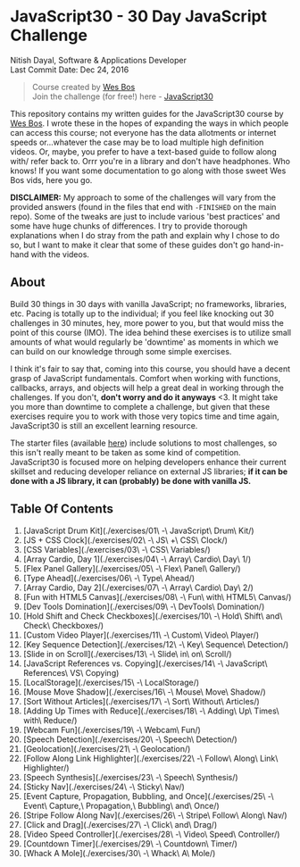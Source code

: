 # JavaScript30 - 30 Day JavaScript Challenge

Nitish Dayal, Software & Applications Developer  
Last Commit Date: Dec 24, 2016

> Course created by [Wes Bos](https://github.com/wesbos)  
> Join the challenge (for free!) here - [JavaScript30](https://javascript30.com/account)

This repository contains my written guides for the JavaScript30 course by
  [Wes Bos](//github.com/wesbos). I wrote these in the hopes of expanding the ways
  in which people can access this course; not everyone has the data allotments
  or internet speeds or...whatever the case may be to load multiple high definition
  videos. Or, maybe, you prefer to have a text-based guide to follow along with/
  refer back to. Orrr you're in a library and don't have headphones. Who knows! If
  you want some documentation to go along with those sweet Wes Bos vids, here you go.

**DISCLAIMER:** My approach to some of the challenges will vary from the provided answers (found in
  the files that end with `-FINISHED` on the main repo). Some of the tweaks are just to
  include various 'best practices' and some have huge chunks of differences. I try to provide
  thorough explanations when I do stray from the path and explain why I chose to do so, but
  I want to make it clear that some of these guides don't go hand-in-hand with the videos.

## About

Build 30 things in 30 days with vanilla JavaScript; no frameworks, libraries, etc. 
  Pacing is totally up to the individual; if you feel like knocking out 30 challenges
  in 30 minutes, hey, more power to you, but that would miss the point of this course (IMO).
  The idea behind these exercises is to utilize small amounts of what would regularly be
  'downtime' as moments in which we can build on our knowledge through some simple
  exercises.

I think it's fair to say that, coming into this course, you should have a decent grasp
  of JavaScript fundamentals. Comfort when working with functions, callbacks, arrays,
  and objects will help a great deal in working through the challenges. If you don't,
  **don't worry and do it anyways** &lt;3. It might take you more than downtime to complete
  a challenge, but given that these exercises require you to work with those very topics
  time and time again, JavaScript30 is still an excellent learning resource.

The starter files (available [here](https://github.com/wesbos/JavaScript30)) include solutions to 
  most challenges, so this isn't really meant to be taken as some kind of competition. 
  JavaScript30 is focused more on helping developers enhance their current skillset and 
  reducing developer reliance on external JS libraries; **if it can be done with a JS library, 
  it can (probably) be done with vanilla JS.**

## Table Of Contents

1.  [JavaScript Drum Kit](./exercises/01\ -\ JavaScript\ Drum\ Kit/)
2.  [JS + CSS Clock](./exercises/02\ -\ JS\ +\ CSS\ Clock/)
3.  [CSS Variables](./exercises/03\ -\ CSS\ Variables/)
4.  [Array Cardio, Day 1](./exercises/04\ -\ Array\ Cardio\ Day\ 1/)
5.  [Flex Panel Gallery](./exercises/05\ -\ Flex\ Panel\ Gallery/)
6.  [Type Ahead](./exercises/06\ -\ Type\ Ahead/)
7.  [Array Cardio, Day 2](./exercises/07\ -\ Array\ Cardio\ Day\ 2/)
8.  [Fun with HTML5 Canvas](./exercises/08\ -\ Fun\ with\ HTML5\ Canvas/)
9.  [Dev Tools Domination](./exercises/09\ -\ DevTools\ Domination/)
10. [Hold Shift and Check Checkboxes](./exercises/10\ -\ Hold\ Shift\ and\ Check\ Checkboxes/)
11. [Custom Video Player](./exercises/11\ -\ Custom\ Video\ Player/)
12. [Key Sequence Detection](./exercises/12\ -\ Key\ Sequence\ Detection/)
13. [Slide in on Scroll](./exercises/13\ -\ Slide\ in\ on\ Scroll/)
14. [JavaScript References vs. Copying](./exercises/14\ -\ JavaScript\ References\ VS\ Copying)
15. [LocalStorage](./exercises/15\ -\ LocalStorage/)
16. [Mouse Move Shadow](./exercises/16\ -\ Mouse\ Move\ Shadow/)
17. [Sort Without Articles](./exercises/17\ -\ Sort\ Without\ Articles/)
18. [Adding Up Times with Reduce](./exercises/18\ -\ Adding\ Up\ Times\ with\ Reduce/)
19. [Webcam Fun](./exercises/19\ -\ Webcam\ Fun/)
20. [Speech Detection](./exercises/20\ -\ Speech\ Detection/)
21. [Geolocation](./exercises/21\ -\ Geolocation/)
22. [Follow Along Link Highlighter](./exercises/22\ -\ Follow\ Along\ Link\ Highlighter/)
23. [Speech Synthesis](./exercises/23\ -\ Speech\ Synthesis/)
24. [Sticky Nav](./exercises/24\ -\ Sticky\ Nav/)
25. [Event Capture, Propagation, Bubbling, and Once](./exercises/25\ -\ Event\ Capture,\ Propagation,\ Bubbling\ and\ Once/)
26. [Stripe Follow Along Nav](./exercises/26\ -\ Stripe\ Follow\ Along\ Nav/)
27. [Click and Drag](./exercises/27\ -\ Click\ and\ Drag/)
28. [Video Speed Controller](./exercises/28\ -\ Video\ Speed\ Controller/)
29. [Countdown Timer](./exercises/29\ -\ Countdown\ Timer/)
30. [Whack A Mole](./exercises/30\ -\ Whack\ A\ Mole/)
